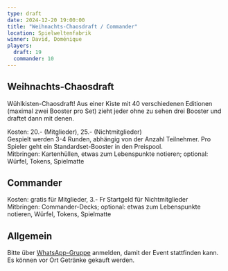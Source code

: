 ```yaml
---
type: draft
date: 2024-12-20 19:00:00
title: "Weihnachts-Chaosdraft / Commander"
location: Spielweltenfabrik
winner: David, Doménique
players:
  draft: 19
  commander: 10
---
```

## Weihnachts-Chaosdraft
Wühlkisten-Chaosdraft!
Aus einer Kiste mit 40 verschiedenen Editionen (maximal zwei Booster pro Set)
zieht jeder ohne zu sehen drei Booster und draftet dann mit denen.

Kosten: 20.- (Mitglieder), 25.- (Nichtmitglieder) \
Gespielt werden 3-4 Runden, abhängig von der Anzahl Teilnehmer.
Pro Spieler geht ein Standardset-Booster in den Preispool. \
Mitbringen: Kartenhüllen, etwas zum Lebenspunkte notieren; optional: Würfel, Tokens, Spielmatte

## Commander
Kosten: gratis für Mitglieder, 3.- Fr Startgeld für Nichtmitglieder \
Mitbringen: Commander-Decks; optional: etwas zum Lebenspunkte notieren, Würfel, Tokens, Spielmatte

## Allgemein
Bitte über [WhatsApp-Gruppe](https://chat.whatsapp.com/HQ7IINFrZB63esDNRqsIUw) anmelden, damit der Event stattfinden kann. \
Es können vor Ort Getränke gekauft werden.
